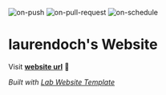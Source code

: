 
  ![on-push](../../actions/workflows/on-push.yaml/badge.svg)
  ![on-pull-request](../../actions/workflows/on-pull-request.yaml/badge.svg)
  ![on-schedule](../../actions/workflows/on-schedule.yaml/badge.svg)

  # laurendoch's Website

  Visit **[website url](#)** 🚀

  _Built with [Lab Website Template](https://greene-lab.gitbook.io/lab-website-template-docs)_

